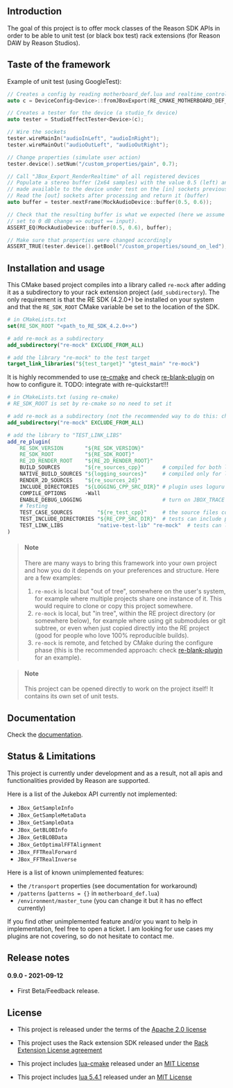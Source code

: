 Introduction
------------

The goal of this project is to offer mock classes of the Reason SDK APIs in order to be able to unit test (or black box test) rack extensions (for Reason DAW by Reason Studios).

Taste of the framework
----------------------

Example of unit test (using GoogleTest):

 ```c++
// Creates a config by reading motherboard_def.lua and realtime_controller.lua
auto c = DeviceConfig<Device>::fromJBoxExport(RE_CMAKE_MOTHERBOARD_DEF_LUA, RE_CMAKE_REALTIME_CONTROLLER_LUA);

// Creates a tester for the device (a studio_fx device)
auto tester = StudioEffectTester<Device>(c);

// Wire the sockets
tester.wireMainIn("audioInLeft", "audioInRight");
tester.wireMainOut("audioOutLeft", "audioOutRight");

// Change properties (simulate user action)
tester.device().setNum("/custom_properties/gain", 0.7);

// Call "JBox_Export_RenderRealtime" of all registered devices
// Populate a stereo buffer (2x64 samples) with the value 0.5 (left) and 0.6 (right) 
// made available to the device under test on the [in] sockets previously wired ("audioInLeft" / "audioInRight")
// Read the [out] sockets after processing and return it (buffer)
auto buffer = tester.nextFrame(MockAudioDevice::buffer(0.5, 0.6));

// Check that the resulting buffer is what we expected (here we assume that it is an effect with a gain knob
// set to 0 dB change => output == input).
ASSERT_EQ(MockAudioDevice::buffer(0.5, 0.6), buffer);

// Make sure that properties were changed accordingly
ASSERT_TRUE(tester.device().getBool("/custom_properties/sound_on_led");
```

Installation and usage
----------------------

This CMake based project compiles into a library called `re-mock` after adding it as a subdirectory to your rack extension project (`add_subdirectory`). The only requirement is that the RE SDK (4.2.0+) be installed on your system and that the `RE_SDK_ROOT` CMake variable be set to the location of the SDK.

```cmake
# in CMakeLists.txt
set(RE_SDK_ROOT "<path_to_RE_SDK_4.2.0+>")

# add re-mock as a subdirectory
add_subdirectory("re-mock" EXCLUDE_FROM_ALL)

# add the library "re-mock" to the test target
target_link_libraries("${test_target}" "gtest_main" "re-mock")
```

It is highly recommended to use [re-cmake](https://github.com/pongasoft/re-cmake) and check [re-blank-plugin](https://github.com/pongasoft/re-blank-plugin) on how to configure it. TODO: integrate with re-quickstart!!!

```cmake
# in CMakeLists.txt (using re-cmake)
# RE_SDK_ROOT is set by re-cmake so no need to set it

# add re-mock as a subdirectory (not the recommended way to do this: check re-blank-plugin for a better way)
add_subdirectory("re-mock" EXCLUDE_FROM_ALL)

# add the library to "TEST_LINK_LIBS"
add_re_plugin(
    RE_SDK_VERSION       "${RE_SDK_VERSION}"
    RE_SDK_ROOT          "${RE_SDK_ROOT}"
    RE_2D_RENDER_ROOT    "${RE_2D_RENDER_ROOT}"
    BUILD_SOURCES        "${re_sources_cpp}"      # compiled for both local and jbox builds
    NATIVE_BUILD_SOURCES "${logging_sources}"     # compiled only for local builds
    RENDER_2D_SOURCES    "${re_sources_2d}"
    INCLUDE_DIRECTORIES  "${LOGGING_CPP_SRC_DIR}" # plugin uses loguru
    COMPILE_OPTIONS      -Wall
    ENABLE_DEBUG_LOGGING                          # turn on JBOX_TRACE and loguru
    # Testing
    TEST_CASE_SOURCES        "${re_test_cpp}"     # the source files containing the test cases
    TEST_INCLUDE_DIRECTORIES "${RE_CPP_SRC_DIR}"  # tests can include plugin classes
    TEST_LINK_LIBS           "native-test-lib" "re-mock"  # tests can link plugin classes
)
```

> #### Note
> There are many ways to bring this framework into your own project and how you do it depends on your preferences 
> and structure. Here are a few examples:
> 1. `re-mock` is local but "out of tree", somewhere on the user's system, for example where multiple projects share one instance of it. This would require to clone or copy this project somewhere.
> 2. `re-mock` is local, but "in tree", within the RE project directory (or somewhere below), for example where using git submodules or git subtree, or even when just copied directly into the RE project (good for people who love 100% reproducible builds).
> 3. `re-mock` is remote, and fetched by CMake during the configure phase (this is the recommended approach: check [re-blank-plugin](https://github.com/pongasoft/re-blank-plugin) for an example).

> #### Note
> This project can be opened directly to work on the project itself! It contains its own set of unit tests. 

Documentation
-------------

Check the [documentation](docs/Documentation.md).

Status & Limitations
--------------------

This project is currently under development and as a result, not all apis and functionalities provided by Reason 
are supported.

Here is a list of the Jukebox API currently not implemented:

* `JBox_GetSampleInfo`
* `JBox_GetSampleMetaData`
* `JBox_GetSampleData`
* `JBox_GetBLOBInfo`
* `JBox_GetBLOBData`
* `JBox_GetOptimalFFTAlignment`
* `JBox_FFTRealForward`
* `JBox_FFTRealInverse`

Here is a list of known unimplemented features:

* the `/transport` properties (see documentation for workaround)
* `/patterns` (`patterns = {}` in `motherboard_def.lua`)
* `/environment/master_tune` (you can change it but it has no effect currently)

If you find other unimplemented feature and/or you want to help in implementation, feel free to open a ticket. I
am looking for use cases my plugins are not covering, so do not hesitate to contact me.

Release notes
-------------

#### 0.9.0 - 2021-09-12

- First Beta/Feedback release.

License
-------

- This project is released under the terms of the [Apache 2.0 license](LICENSE.txt)

- This project uses the Rack extension SDK released under the [Rack Extension License agreement](RE_License.txt)

- This project includes [lua-cmake](https://github.com/lubgr/lua-cmake) released under an [MIT License](external/lua-cmake/LICENSE)

- This project includes [lua 5.4.1](https://www.lua.org/) released under an [MIT License](https://www.lua.org/license.html)
